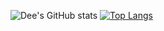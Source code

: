 ![Dee's GitHub stats](https://github-readme-stats.vercel.app/api?username=deebot10&theme=jolly&show_icons=true)
[![Top Langs](https://github-readme-stats.vercel.app/api/top-langs/?username=deebot10&layout=compact&theme=jolly)](https://github.com/deebot10/github-readme-stats)
